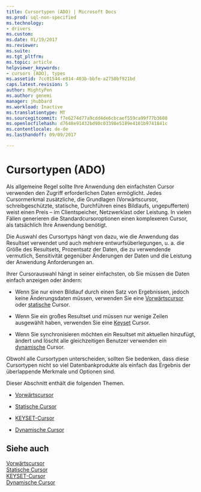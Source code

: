 ```yaml
---
title: Cursortypen (ADO) | Microsoft Docs
ms.prod: sql-non-specified
ms.technology:
- drivers
ms.custom: 
ms.date: 01/19/2017
ms.reviewer: 
ms.suite: 
ms.tgt_pltfrm: 
ms.topic: article
helpviewer_keywords:
- cursors [ADO], types
ms.assetid: 7cc01544-e814-403b-bbfe-a2750bf921bd
caps.latest.revision: 5
author: MightyPen
ms.author: genemi
manager: jhubbard
ms.workload: Inactive
ms.translationtype: MT
ms.sourcegitcommit: f7e6274d77a9cdd4de6cbcaef559ca99f77b3608
ms.openlocfilehash: d7648e91432bd90c03398e5189e4101b9741841c
ms.contentlocale: de-de
ms.lasthandoff: 09/09/2017

---
```

# <a name="types-of-cursors-ado"></a>Cursortypen (ADO)
Als allgemeine Regel sollte Ihre Anwendung den einfachsten Cursor verwenden den Zugriff erforderlichen Daten ermöglicht. Jedes Cursormerkmal zusätzliche, die Grundlagen (Vorwärtscursor, schreibgeschützte, statische, Durchführen eines Bildlaufs, ungepufferten) weist einen Preis – im Clientspeicher, Netzwerklast oder Leistung. In vielen Fällen generieren die Standardcursoroptionen einen komplexeren Cursor, als tatsächlich Ihre Anwendung benötigt.  
  
 Die Auswahl des Cursortyps hängt von dazu, wie die Anwendung das Resultset verwendet und auch mehrere entwurfsüberlegungen, u. a. die Größe des Resultsets, Prozentsatz der Daten, die zu verwendende vermutlich, Sensitivität gegenüber Änderungen der Daten und die Leistung der Anwendung Anforderungen an.  
  
 Ihrer Cursorauswahl hängt in seiner einfachsten, ob Sie müssen die Daten einfach anzeigen oder ändern:  
  
-   Wenn Sie nur einen Bildlauf durch einen Satz von Ergebnissen, jedoch keine Änderungsdaten müssen, verwenden Sie eine [Vorwärtscursor](../../../ado/guide/data/forward-only-cursors.md) oder [statische](../../../ado/guide/data/static-cursors.md) Cursor.  
  
-   Wenn Sie ein großes Resultset und müssen nur wenige Zeilen ausgewählt haben, verwenden Sie eine [Keyset](../../../ado/guide/data/keyset-cursors.md) Cursor.  
  
-   Wenn Sie synchronisieren möchten ein Resultset mit aktuellen hinzufügt, ändert und löscht alle gleichzeitigen Benutzer verwenden ein [dynamische](../../../ado/guide/data/dynamic-cursors.md) Cursor.  
  
 Obwohl alle Cursortypen unterscheiden, sollten Sie bedenken, dass diese Cursortypen nicht so viel Datenbankprodukte als einfach das Ergebnis der überlappende Merkmale und Optionen sind.  
  
 Dieser Abschnitt enthält die folgenden Themen.  
  
-   [Vorwärtscursor](../../../ado/guide/data/forward-only-cursors.md)  
  
-   [Statische Cursor](../../../ado/guide/data/static-cursors.md)  
  
-   [KEYSET-Cursor](../../../ado/guide/data/keyset-cursors.md)  
  
-   [Dynamische Cursor](../../../ado/guide/data/dynamic-cursors.md)  
  
## <a name="see-also"></a>Siehe auch  
 [Vorwärtscursor](../../../ado/guide/data/forward-only-cursors.md)   
 [Statische Cursor](../../../ado/guide/data/static-cursors.md)   
 [KEYSET-Cursor](../../../ado/guide/data/keyset-cursors.md)   
 [Dynamische Cursor](../../../ado/guide/data/dynamic-cursors.md)

